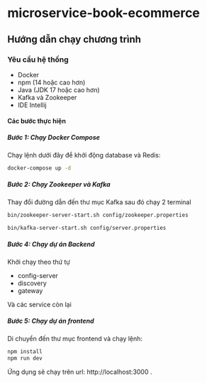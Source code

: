 # microservice-book-ecommerce


## Hướng dẫn chạy chương trình

### Yêu cầu hệ thống
- Docker
- npm (14 hoặc cao hơn)
- Java (JDK 17 hoặc cao hơn)
- Kafka và Zookeeper
- IDE Intellij
#### Các bước thực hiện
##### Bước 1: Chạy Docker Compose
Chạy lệnh dưới đây để khởi động database và Redis:
```bash
docker-compose up -d 
```

##### Bước 2: Chạy Zookeeper và Kafka
Thay đổi đường dẫn đến thư mục Kafka sau đó chạy 2 terminal
```bash
bin/zookeeper-server-start.sh config/zookeeper.properties
```

```bash
bin/kafka-server-start.sh config/server.properties
```

##### Bước 4: Chạy dự án Backend

Khởi chạy theo thứ tự
+ config-server
+ discovery
+ gateway

Và các service còn lại

##### Bước 5: Chạy dự án frontend
Di chuyển đến thư mục frontend và chạy lệnh:

```bash
npm install
npm run dev
```

Ứng dụng sẽ chạy trên url: http://localhost:3000 .